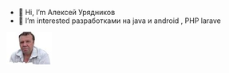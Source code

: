 - 👋 Hi, I’m  Алексей Урядников
- 👀 I’m interested  разработками на java и android , PHP larave

![я](https://github.com/uri02alex/uri02alex/blob/main/FOTO/URI_FOTO.png )



<!---
uri02alex/uri02alex is a ✨ special ✨ repository because its `README.md` (this file) appears on your GitHub profile.
You can click the Preview link to take a look at your changes.
--->
